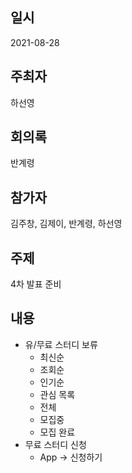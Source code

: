 ## 일시

2021-08-28

## 주최자

하선영

## 회의록

반계령

## 참가자

김주창, 김제이, 반계령, 하선영

## 주제

4차 발표 준비

## 내용

- 유/무료 스터디 보류
  - 최신순
  - 조회순
  - 인기순
  - 관심 목록
  - 전체
  - 모집중
  - 모집 완료
- 무료 스터디 신청
  - App -> 신청하기
